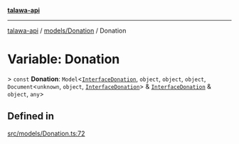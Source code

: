[**talawa-api**](../../../README.md)

***

[talawa-api](../../../modules.md) / [models/Donation](../README.md) / Donation

# Variable: Donation

\> `const` **Donation**: `Model`\<[`InterfaceDonation`](../interfaces/InterfaceDonation.md), `object`, `object`, `object`, `Document`\<`unknown`, `object`, [`InterfaceDonation`](../interfaces/InterfaceDonation.md)\> & [`InterfaceDonation`](../interfaces/InterfaceDonation.md) & `object`, `any`\>

## Defined in

[src/models/Donation.ts:72](https://github.com/PalisadoesFoundation/talawa-api/blob/832d310bae30bd8cb45fb1b44f62dd776dccc52f/src/models/Donation.ts#L72)

